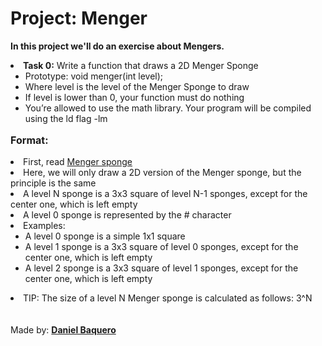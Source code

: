 <html>
<h1>Project: Menger</h1>
<p><strong>In this project we'll do an exercise about Mengers.</strong></p>
<body>
<li><strong>Task 0:</strong> Write a function that draws a 2D Menger Sponge
<ul>
<li>Prototype: void menger(int level);</li>
<li>Where level is the level of the Menger Sponge to draw</li>
<li>If level is lower than 0, your function must do nothing</li>
<li>You’re allowed to use the math library. Your program will be compiled using the ld flag -lm</li>
</ul>
<p style="font-size: 16px;"><strong>Format:</strong></p>
<li>First, read <a href="https://intranet.hbtn.io/rltoken/A8kvZblJqwPuQpMjO7ktfA">Menger sponge</a></li>
<li>Here, we will only draw a 2D version of the Menger sponge, but the principle is the same</li>
<li>A level N sponge is a 3x3 square of level N-1 sponges, except for the center one, which is left empty</li>
<li>A level 0 sponge is represented by the # character</li>
<li>Examples:
<ul>
<li>A level 0 sponge is a simple 1x1 square</li>
<li>A level 1 sponge is a 3x3 square of level 0 sponges, except for the center one, which is left empty</li>
<li>A level 2 sponge is a 3x3 square of level 1 sponges, except for the center one, which is left empty</li>
</ul>
</li>
<li>TIP: The size of a level N Menger sponge is calculated as follows: 3^N</li>
</li>
</body>
<br>
<br>
<footer>Made by: <strong><a href="https://github.com/DanielBaquero28">Daniel Baquero</a></strong></footer>
</html>